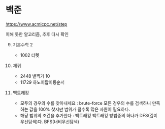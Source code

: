 # 백준
https://www.acmicpc.net/step

이해 못한 알고리즘, 추후 다시 확인 


9. 기본수학 2
	- 1002 터렛 
	
10. 재귀 
	- 2448 별찍기 10
	- 11729 하노이탑이동순서
	
	

13. 백트래킹 
	- 모두의 경우의 수를 찾아내세요 : brute-force
		모든 경우의 수를 검색하니 만족하는 값을 100% 찾지만 범위가 클수록 많은 자원이 필요하다.
	- 해당 범위의 조건을 추가한다 : 백트래킹 
		백트래킹 방법중의 하나가 DFS(깊이우선탐색)다.
		BFS(너비우선탐색)
		
		 
		
	
	
	
	
	
	
	
	
	
	
	